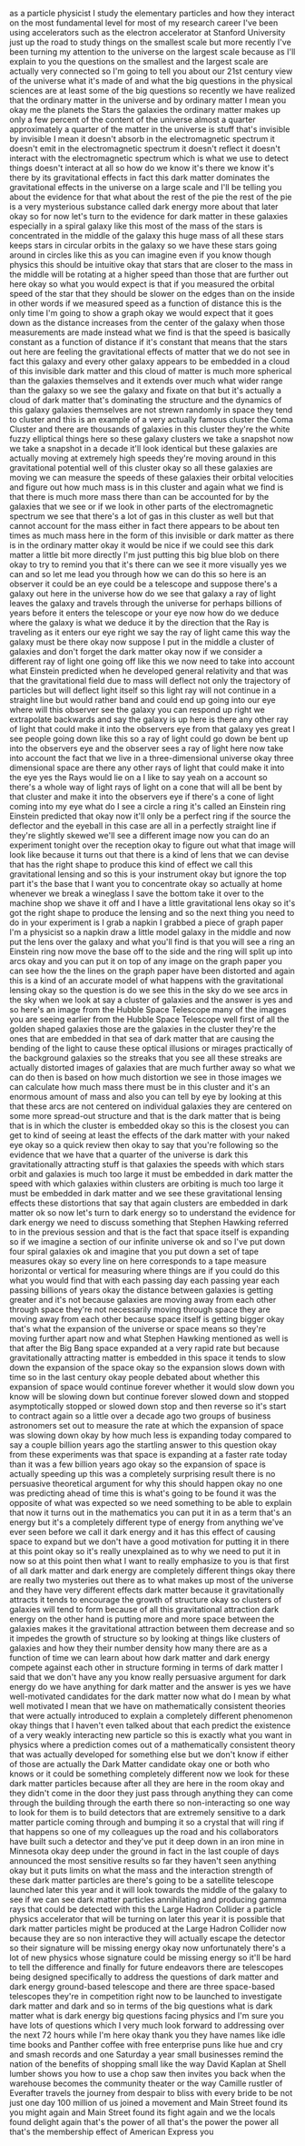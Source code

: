 
as a particle physicist I study the
elementary particles and how they
interact on the most fundamental level
for most of my research career I&#39;ve been
using accelerators such as the electron
accelerator at Stanford University just
up the road to study things on the
smallest scale but more recently I&#39;ve
been turning my attention to the
universe on the largest scale because as
I&#39;ll explain to you the questions on the
smallest and the largest scale are
actually very connected so I&#39;m going to
tell you about our 21st century view of
the universe what it&#39;s made of and what
the big questions in the physical
sciences are at least some of the big
questions so recently we have realized
that the ordinary matter in the universe
and by ordinary matter
I mean you okay me the planets the Stars
the galaxies the ordinary matter makes
up only a few percent of the content of
the universe
almost a quarter approximately a quarter
of the matter in the universe is stuff
that&#39;s invisible by invisible I mean it
doesn&#39;t absorb in the electromagnetic
spectrum it doesn&#39;t emit in the
electromagnetic spectrum it doesn&#39;t
reflect it doesn&#39;t interact with the
electromagnetic spectrum which is what
we use to detect things doesn&#39;t interact
at all so how do we know it&#39;s there we
know it&#39;s there by its gravitational
effects in fact this dark matter
dominates the gravitational effects in
the universe on a large scale and I&#39;ll
be telling you about the evidence for
that what about the rest of the pie the
rest of the pie is a very mysterious
substance called dark energy more about
that later okay so for now let&#39;s turn to
the evidence for dark matter in these
galaxies especially in a spiral galaxy
like this most of the mass of the stars
is concentrated in the middle of the
galaxy this huge mass of all these stars
keeps stars in circular orbits in the
galaxy so we have these stars going
around in circles like this as you can
imagine even if you know though physics
this should be intuitive okay that stars
that are closer to the mass in the
middle will be rotating at a higher
speed than those that are further out
here okay so what you would expect is
that if you measured the orbital speed
of the star
that they should be slower on the edges
than on the inside in other words if we
measured speed as a function of distance
this is the only time I&#39;m going to show
a graph okay we would expect that it
goes down as the distance increases from
the center of the galaxy when those
measurements are made instead what we
find is that the speed is basically
constant as a function of distance if
it&#39;s constant that means that the stars
out here are feeling the gravitational
effects of matter that we do not see in
fact this galaxy and every other galaxy
appears to be embedded in a cloud of
this invisible dark matter and this
cloud of matter is much more spherical
than the galaxies themselves and it
extends over much what wider range than
the galaxy so we see the galaxy and
fixate on that but it&#39;s actually a cloud
of dark matter that&#39;s dominating the
structure and the dynamics of this
galaxy galaxies themselves are not
strewn randomly in space they tend to
cluster and this is an example of a very
actually famous cluster the Coma Cluster
and there are thousands of galaxies in
this cluster they&#39;re the white fuzzy
elliptical things here so these galaxy
clusters we take a snapshot now we take
a snapshot in a decade it&#39;ll look
identical but these galaxies are
actually moving at extremely high speeds
they&#39;re moving around in this
gravitational potential well of this
cluster okay so all these galaxies are
moving we can measure the speeds of
these galaxies their orbital velocities
and figure out how much mass is in this
cluster and again what we find is that
there is much more mass there than can
be accounted for by the galaxies that we
see or if we look in other parts of the
electromagnetic spectrum we see that
there&#39;s a lot of gas in this cluster as
well but that cannot account for the
mass either in fact there appears to be
about ten times as much mass here in the
form of this invisible or dark matter as
there is in the ordinary matter okay
it would be nice if we could see this
dark matter a little bit more directly
I&#39;m just putting this big blue blob on
there okay to try to remind you that
it&#39;s there can we see it more visually
yes we can and so let me lead you
through how we can do this so here is an
observer it could be an eye could be a
telescope and suppose there&#39;s a galaxy
out here in the universe
how do we see that galaxy a ray of light
leaves the galaxy and travels through
the universe for perhaps billions of
years before it enters the telescope or
your eye now how do we deduce where the
galaxy is what we deduce it by the
direction that the Ray is traveling as
it enters our eye right we say the ray
of light came this way the galaxy must
be there okay now suppose I put in the
middle a cluster of galaxies and don&#39;t
forget the dark matter okay now if we
consider a different ray of light one
going off like this
we now need to take into account what
Einstein predicted when he developed
general relativity and that was that the
gravitational field due to mass will
deflect not only the trajectory of
particles but will deflect light itself
so this light ray will not continue in a
straight line but would rather band and
could end up going into our eye where
will this observer see the galaxy you
can respond up right we extrapolate
backwards and say the galaxy is up here
is there any other ray of light that
could make it into the observers eye
from that galaxy yes great I see people
going down like this so a ray of light
could go down be bent up into the
observers eye and the observer sees a
ray of light here now take into account
the fact that we live in a
three-dimensional universe okay three
dimensional space are there any other
rays of light that could make it into
the eye yes the Rays would lie on a I
like to say yeah on a account so there&#39;s
a whole way of light rays of light on a
cone that will all be bent by that
cluster and make it into the observers
eye if there&#39;s a cone of light coming
into my eye what do I see a circle a
ring it&#39;s called an Einstein ring
Einstein predicted that okay now it&#39;ll
only be a perfect ring if the source the
deflector and the eyeball in this case
are all in a perfectly straight line if
they&#39;re slightly skewed we&#39;ll see a
different image now you can do an
experiment tonight over the reception
okay to figure out what that image will
look like because it turns out that
there is a kind of lens that we can
devise that has the right shape to
produce
this kind of effect we call this
gravitational lensing and so this is
your instrument okay but ignore the top
part it&#39;s the base that I want you to
concentrate okay so actually at home
whenever we break a wineglass I save the
bottom take it over to the machine shop
we shave it off and I have a little
gravitational lens okay so it&#39;s got the
right shape to produce the lensing and
so the next thing you need to do in your
experiment is I grab a napkin I grabbed
a piece of graph paper I&#39;m a physicist
so a napkin draw a little model galaxy
in the middle and now put the lens over
the galaxy and what you&#39;ll find is that
you will see a ring an Einstein ring now
move the base off to the side and the
ring will split up into arcs okay and
you can put it on top of any image on
the graph paper you can see how the the
lines on the graph paper have been
distorted and again this is a kind of an
accurate model of what happens with the
gravitational lensing okay
so the question is do we see this in the
sky do we see arcs in the sky when we
look at say a cluster of galaxies and
the answer is yes and so here&#39;s an image
from the Hubble Space Telescope many of
the images you are seeing earlier from
the Hubble Space Telescope well first of
all the golden shaped galaxies those are
the galaxies in the cluster they&#39;re the
ones that are embedded in that sea of
dark matter that are causing the bending
of the light to cause these optical
illusions or mirages practically of the
background galaxies so the streaks that
you see all these streaks are actually
distorted images of galaxies that are
much further away so what we can do then
is based on how much distortion we see
in those images we can calculate how
much mass there must be in this cluster
and it&#39;s an enormous amount of mass and
also you can tell by eye by looking at
this that these arcs are not centered on
individual galaxies they are centered on
some more spread-out structure and that
is the dark matter that is being that is
in which the cluster is embedded okay so
this is the closest you can get to kind
of seeing at least the effects of the
dark matter with your naked eye okay so
a quick review then okay to say that
you&#39;re following so the evidence that we
have that a quarter of the universe is
dark
this gravitationally attracting stuff is
that galaxies the speeds with which
stars orbit and galaxies is much too
large it must be embedded in dark matter
the speed with which galaxies within
clusters are orbiting is much too large
it must be embedded in dark matter and
we see these gravitational lensing
effects these distortions that say that
again
clusters are embedded in dark matter ok
so now let&#39;s turn to dark energy so to
understand the evidence for dark energy
we need to discuss something that
Stephen Hawking referred to in the
previous session and that is the fact
that space itself is expanding so if we
imagine a section of our infinite
universe ok and so I&#39;ve put down four
spiral galaxies ok and imagine that you
put down a set of tape measures okay so
every line on here corresponds to a tape
measure horizontal or vertical for
measuring where things are if you could
do this
what you would find that with each
passing day each passing year each
passing billions of years okay the
distance between galaxies is getting
greater and it&#39;s not because galaxies
are moving away from each other through
space they&#39;re not necessarily moving
through space they are moving away from
each other because space itself is
getting bigger okay that&#39;s what the
expansion of the universe or space means
so they&#39;re moving further apart
now and what Stephen Hawking mentioned
as well is that after the Big Bang space
expanded at a very rapid rate
but because gravitationally attracting
matter is embedded in this space it
tends to slow down the expansion of the
space okay
so the expansion slows down with time so
in the last century okay people debated
about whether this expansion of space
would continue forever whether it would
slow down you know will be slowing down
but continue forever slowed down and
stopped asymptotically stopped or slowed
down stop and then reverse so it&#39;s start
to contract again so a little over a
decade ago two groups of business
astronomers set out to measure the rate
at which the expansion of space was
slowing down okay by how much less is
expanding today compared to say a couple
billion years ago the startling answer
to this question okay from these
experiments was that space is expanding
at a faster rate today than it was a few
billion years ago okay so the expansion
of space is actually speeding up this
was a completely surprising result there
is no persuasive theoretical argument
for why this should happen okay no one
was predicting ahead of time this is
what&#39;s going to be found it was the
opposite of what was expected so we need
something to be able to explain that now
it turns out in the mathematics you can
put it in as a term that&#39;s an energy but
it&#39;s a completely different type of
energy from anything we&#39;ve ever seen
before we call it dark energy and it has
this effect of causing space to expand
but we don&#39;t have a good motivation for
putting it in there at this point okay
so it&#39;s really unexplained as to why we
need to put it in now so at this point
then what I want to really emphasize to
you is that first of all dark matter and
dark energy are completely different
things okay
there are really two mysteries out there
as to what makes up most of the universe
and they have very different effects
dark matter because it gravitationally
attracts it tends to encourage the
growth of structure
okay so clusters of galaxies will tend
to form because of all this
gravitational attraction dark energy on
the other hand is putting more and more
space between the galaxies makes it the
gravitational attraction between them
decrease and so it impedes the growth of
structure so by looking at things like
clusters of galaxies and how they their
number density how many there are as a
function of time we can learn about how
dark matter and dark energy compete
against each other in structure forming
in terms of dark matter I said that we
don&#39;t have any you know really
persuasive argument for dark energy do
we have anything for dark matter and the
answer is yes we have well-motivated
candidates for the dark matter
now what do I mean by what well
motivated I mean that we have on
mathematically consistent theories that
were actually introduced to explain a
completely different phenomenon okay
things that I haven&#39;t even talked about
that each predict the existence of a
very weakly interacting new particle so
this is exactly what you want in physics
where a prediction comes out of a
mathematically consistent theory that
was actually developed for something
else but we don&#39;t know if either of
those are actually the Dark Matter
candidate okay one or both who knows or
it could be something completely
different
now we look for these dark matter
particles because after all they are
here in the room okay and they didn&#39;t
come in the door they just pass through
anything they can come through the
building through the earth there so
non-interacting so one way to look for
them is to build detectors that are
extremely sensitive to a dark matter
particle coming through and bumping it
so a crystal that will ring if that
happens so one of my colleagues up the
road and his collaborators have built
such a detector and they&#39;ve put it deep
down in an iron mine in Minnesota okay
deep under the ground in fact in the
last couple of days announced the most
sensitive results so far they haven&#39;t
seen anything okay
but it puts limits on what the mass and
the interaction strength of these dark
matter particles are there&#39;s going to be
a satellite telescope launched later
this year and it will look towards the
middle of the galaxy to see if we can
see dark matter particles annihilating
and producing gamma rays that could be
detected with this the Large Hadron
Collider a particle physics accelerator
that will be turning on later this year
it is possible that dark matter
particles might be produced at the Large
Hadron Collider now because they are so
non interactive they will actually
escape the detector so their signature
will be missing energy okay now
unfortunately there&#39;s a lot of new
physics whose signature could be missing
energy so it&#39;ll be hard to tell the
difference and finally for future
endeavors
there are telescopes being designed
specifically to address the questions of
dark matter and dark energy ground-based
telescope and there are three
space-based telescopes they&#39;re in
competition right now to be launched to
investigate dark matter and dark and
so in terms of the big questions what is
dark matter what is dark energy big
questions facing physics and I&#39;m sure
you have lots of questions which I very
much look forward to addressing over the
next 72 hours while I&#39;m here okay thank
you they have names like idle time books
and Panther coffee with free enterprise
puns like hue and cry and smash records
and one Saturday a year
small businesses remind the nation of
the benefits of shopping small like the
way David Kaplan at Shell lumber shows
you how to use a chop saw then invites
you back when the warehouse becomes the
community theater or the way Camille
rustler of Everafter
travels the journey from despair to
bliss with every bride to be not just
one day 100 million of us joined a
movement and Main Street found its you
might again and Main Street found its
fight again and we the locals found
delight again that&#39;s the power of all
that&#39;s the power the power all that&#39;s
the membership effect of American
Express
you
